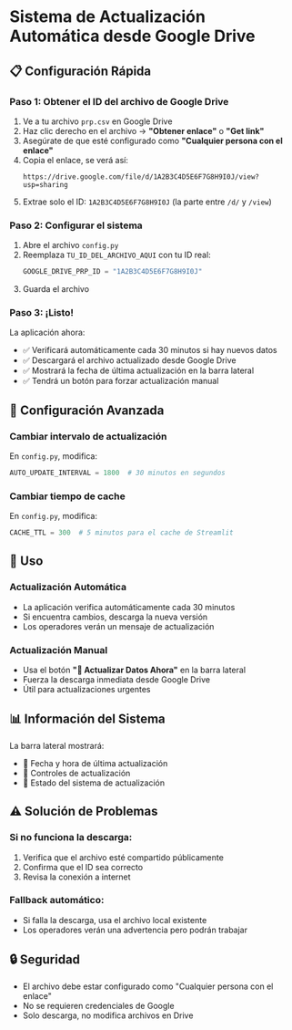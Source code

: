 # Sistema de Actualización Automática desde Google Drive

## 📋 Configuración Rápida

### Paso 1: Obtener el ID del archivo de Google Drive

1. Ve a tu archivo `prp.csv` en Google Drive
2. Haz clic derecho en el archivo → **"Obtener enlace"** o **"Get link"**
3. Asegúrate de que esté configurado como **"Cualquier persona con el enlace"**
4. Copia el enlace, se verá así:
   ```
   https://drive.google.com/file/d/1A2B3C4D5E6F7G8H9I0J/view?usp=sharing
   ```
5. Extrae solo el ID: `1A2B3C4D5E6F7G8H9I0J` (la parte entre `/d/` y `/view`)

### Paso 2: Configurar el sistema

1. Abre el archivo `config.py`
2. Reemplaza `TU_ID_DEL_ARCHIVO_AQUI` con tu ID real:
   ```python
   GOOGLE_DRIVE_PRP_ID = "1A2B3C4D5E6F7G8H9I0J"
   ```
3. Guarda el archivo

### Paso 3: ¡Listo!

La aplicación ahora:
- ✅ Verificará automáticamente cada 30 minutos si hay nuevos datos
- ✅ Descargará el archivo actualizado desde Google Drive
- ✅ Mostrará la fecha de última actualización en la barra lateral
- ✅ Tendrá un botón para forzar actualización manual

## 🔧 Configuración Avanzada

### Cambiar intervalo de actualización
En `config.py`, modifica:
```python
AUTO_UPDATE_INTERVAL = 1800  # 30 minutos en segundos
```

### Cambiar tiempo de cache
En `config.py`, modifica:
```python
CACHE_TTL = 300  # 5 minutos para el cache de Streamlit
```

## 🚀 Uso

### Actualización Automática
- La aplicación verifica automáticamente cada 30 minutos
- Si encuentra cambios, descarga la nueva versión
- Los operadores verán un mensaje de actualización

### Actualización Manual
- Usa el botón **"🔄 Actualizar Datos Ahora"** en la barra lateral
- Fuerza la descarga inmediata desde Google Drive
- Útil para actualizaciones urgentes

## 📊 Información del Sistema

La barra lateral mostrará:
- 📅 Fecha y hora de última actualización
- 🔧 Controles de actualización
- 📡 Estado del sistema de actualización

## ⚠️ Solución de Problemas

### Si no funciona la descarga:
1. Verifica que el archivo esté compartido públicamente
2. Confirma que el ID sea correcto
3. Revisa la conexión a internet

### Fallback automático:
- Si falla la descarga, usa el archivo local existente
- Los operadores verán una advertencia pero podrán trabajar

## 🔒 Seguridad

- El archivo debe estar configurado como "Cualquier persona con el enlace"
- No se requieren credenciales de Google
- Solo descarga, no modifica archivos en Drive